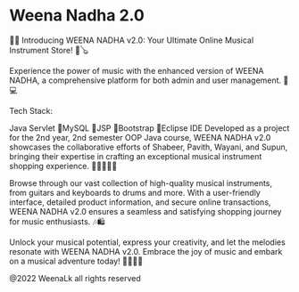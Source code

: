# Weena Nadha 2.0
🎵🎸 Introducing WEENA NADHA v2.0: Your Ultimate Online Musical Instrument Store! 🎹🪕

Experience the power of music with the enhanced version of WEENA NADHA, a comprehensive platform for both admin and user management. 🛒💻

Tech Stack:

Java Servlet
🎵MySQL
🎵JSP
🎵Bootstrap
🎵Eclipse IDE
Developed as a project for the 2nd year, 2nd semester OOP Java course, WEENA NADHA v2.0 showcases the collaborative efforts of Shabeer, Pavith, Wayani, and Supun, bringing their expertise in crafting an exceptional musical instrument shopping experience. 💪👨‍💻👩‍💻

Browse through our vast collection of high-quality musical instruments, from guitars and keyboards to drums and more. With a user-friendly interface, detailed product information, and secure online transactions, WEENA NADHA v2.0 ensures a seamless and satisfying shopping journey for music enthusiasts. 🎶🛍️

Unlock your musical potential, express your creativity, and let the melodies resonate with WEENA NADHA v2.0. Embrace the joy of music and embark on a musical adventure today! 🎵🎉🎻✨

@2022 WeenaLk all rights reserved
